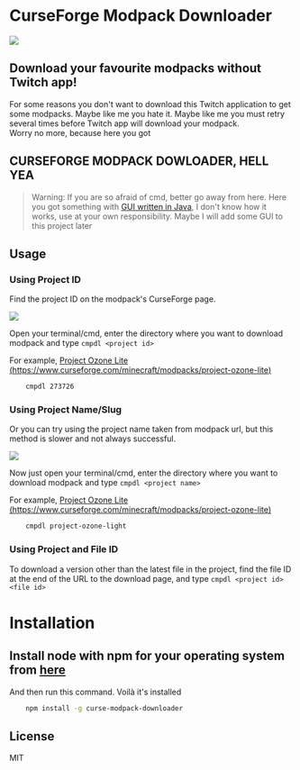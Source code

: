 # CurseForge Modpack Downloader
![](img/2.png)
## Download your favourite modpacks without Twitch app!

For some reasons you don't want to download this Twitch application to get some modpacks. Maybe like me you hate it. Maybe like me you must retry several times before Twitch app will download your modpack.  
Worry no more, because here you got
## **CURSEFORGE MODPACK DOWLOADER, HELL YEA**
> Warning: If you are so afraid of cmd, better go away from here. Here you got something with [GUI written in Java](https://github.com/Vazkii/CMPDL), I don't know how it works, use at your own responsibility. Maybe I will add some GUI to this project later

## Usage
### Using Project ID
Find the project ID on the modpack's CurseForge page.

![](img/3.png)

Open your terminal/cmd, enter the directory where you want to download modpack and type `cmpdl <project id>`

For example, [Project Ozone Lite (https://www.curseforge.com/minecraft/modpacks/project-ozone-lite)](https://www.curseforge.com/minecraft/modpacks/project-ozone-lite)
```bash
    cmpdl 273726
```

### Using Project Name/Slug
Or you can try using the project name taken from modpack url, but this method is slower and not always successful. 

![](img/1.png)  

Now just open your terminal/cmd, enter the directory where you want to download modpack and type `cmpdl <project name>`

For example, [Project Ozone Lite (https://www.curseforge.com/minecraft/modpacks/project-ozone-lite)](https://www.curseforge.com/minecraft/modpacks/project-ozone-lite)
```bash
    cmpdl project-ozone-light
```

### Using Project and File ID
To download a version other than the latest file in the project, find the file ID at the end of  the URL to the download page, and type `cmpdl <project id> <file id>`

# Installation
## Install node with npm for your operating system from [here](https://nodejs.org/en/)
And then run this command. Voilà it's installed
```bash
    npm install -g curse-modpack-downloader
```

## License
MIT